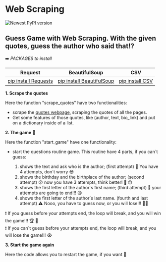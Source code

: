 # Web Scraping 
<a href="https://pypi.org/project/Pillow/"><img
                alt="Newest PyPI version"
                src="https://img.shields.io/pypi/v/pillow.svg"></a>
## Guess Game with Web Scraping. With the given quotes, guess the author who said that:interrobang:

:arrow_right: *PACKAGES to install*

|                         Request                          |                            BeautifulSoup                            |                     CSV                   |
|----------------------------------------------------------|-------------------------------------------------------------------- |-------------------------------------------|
|[pip install Requests](https://pypi.org/project/requests/)|[pip install BeautifulSoup](https://pypi.org/project/beautifulsoup4/)|[pip install CSV](https://pypi.org/project/python-csv/)|


**1. Scrape the quotes**

  Here the function "scrape_quotes" have two functionalities:
  
   * scrape the [quotes webpage](http://quotes.toscrape.com/scroll), scraping the quotes of all the pages.
   * Get some features of those quotes, like (author, text, bio_link) and put on a dictionary inside of a list.
   
**2. The game** :brain:

  Here the function "start_game" have one functionality:
  
   * start the questions routine game. This routine have 4 parts, if you can´t guess:
   
      1. shows the text and ask who is the author; (first attempt) :thought_balloon: You have 4 attempts, don´t worry :sunglasses: 
      2. shows the birthday and the birthplace of the author; (second attempt) :open_mouth: now you have 3 attempts, think better!  :anger: :sweat:
      3. shows the first letter of the author´s first name; (third attempt) :stop_sign: your attempts are going to end!!! :tired_face:
      4. shows the first letter of the author´s last name. (fourth and last attempt) :warning: Nooo, you have to guess now, or you will lose!!! :man_judge: 
     
  :heavy_exclamation_mark: If you guess before your attempts end, the loop will break, and you will win the game!!! :trophy: :smiling_face_with_three_hearts: \
  :heavy_exclamation_mark: If you can´t guess before your attempts end, the loop will break, and you will lose the game!!! :sob:
  
  
**3. Start the game again**

  Here the code allows you to restart the game, if you want :muscle:


      
   
    
